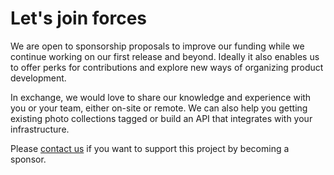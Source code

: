 # Let's join forces

We are open to sponsorship proposals to improve our funding while we continue working on our first release and beyond.
Ideally it also enables us to offer perks for contributions and explore new ways of organizing product development.

In exchange, we would love to share our knowledge and experience with you or your team, either on-site or remote. We can also
help you getting existing photo collections tagged or build an API that integrates with your infrastructure.

Please [contact us](mailto:hello@photoprism.org) if you want to support this project by becoming a sponsor.
